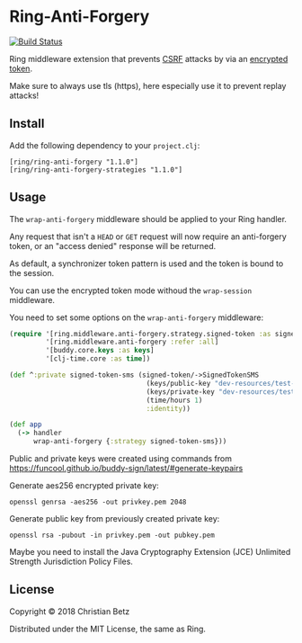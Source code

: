 # Ring-Anti-Forgery

[![Build Status](https://travis-ci.org/ring-clojure/ring-anti-forgery-strategies.svg?branch=master)](https://travis-ci.org/ring-clojure/ring-anti-forgery-strategies)

Ring middleware extension that prevents [CSRF][1] attacks by via 
an [encrypted token](https://www.owasp.org/index.php/Cross-Site_Request_Forgery_(CSRF)_Prevention_Cheat_Sheet#Encrypted_Token_Pattern).

Make sure to always use tls (https), here especially use it to prevent replay attacks!

[1]: http://en.wikipedia.org/wiki/Cross-site_request_forgery

## Install

Add the following dependency to your `project.clj`:

    [ring/ring-anti-forgery "1.1.0"]
    [ring/ring-anti-forgery-strategies "1.1.0"]

## Usage

The `wrap-anti-forgery` middleware should be applied to your Ring
handler.

Any request that isn't a `HEAD` or `GET` request will now require an
anti-forgery token, or an "access denied" response will be returned.

As default, a synchronizer token pattern is used and the token is
bound to the session.
 

You can use the encrypted token mode withoud the `wrap-session` middleware.

You need to set some options on the `wrap-anti-forgery` middleware:

```clojure
(require '[ring.middleware.anti-forgery.strategy.signed-token :as signed-token]
         '[ring.middleware.anti-forgery :refer :all]
         '[buddy.core.keys :as keys]
         '[clj-time.core :as time])

(def ^:private signed-token-sms (signed-token/->SignedTokenSMS
                                  (keys/public-key "dev-resources/test-certs/pubkey.pem")
                                  (keys/private-key "dev-resources/test-certs/privkey.pem" "antiforgery")
                                  (time/hours 1)
                                  :identity))

(def app
  (-> handler
      wrap-anti-forgery {:strategy signed-token-sms}))
```

Public and private keys were created using commands from https://funcool.github.io/buddy-sign/latest/#generate-keypairs

Generate aes256 encrypted private key:
       
    openssl genrsa -aes256 -out privkey.pem 2048
       
Generate public key from previously created private key:
       
    openssl rsa -pubout -in privkey.pem -out pubkey.pem
       
Maybe you need to install the Java Cryptography Extension (JCE) Unlimited Strength Jurisdiction Policy Files.


## License

Copyright © 2018 Christian Betz

Distributed under the MIT License, the same as Ring.

